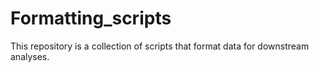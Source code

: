 # Formatting_scripts
This repository is a collection of scripts that format data for downstream analyses.
